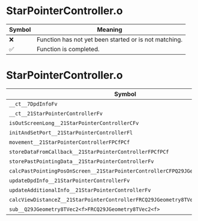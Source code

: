 # StarPointerController.o
| Symbol | Meaning 
| ------------- | ------------- 
| :x: | Function has not yet been started or is not matching. 
| :white_check_mark: | Function is completed. 


# StarPointerController.o
| Symbol | Decompiled? |
| ------------- | ------------- |
| `__ct__7DpdInfoFv` | :x: |
| `__ct__21StarPointerControllerFv` | :x: |
| `isOutScreenLong__21StarPointerControllerCFv` | :x: |
| `initAndSetPort__21StarPointerControllerFl` | :x: |
| `movement__21StarPointerControllerFPCfPCf` | :x: |
| `storeDataFromCallback__21StarPointerControllerFPCfPCf` | :x: |
| `storePastPointingData__21StarPointerControllerFv` | :x: |
| `calcPastPointingPosOnScreen__21StarPointerControllerCFPQ29JGeometry8TVec2<f>l` | :x: |
| `updateDpdInfo__21StarPointerControllerFv` | :x: |
| `updateAdditionalInfo__21StarPointerControllerFv` | :x: |
| `calcViewDistanceZ__21StarPointerControllerFRCQ29JGeometry8TVec3<f>PA4_f` | :x: |
| `sub__Q29JGeometry8TVec2<f>FRCQ29JGeometry8TVec2<f>` | :x: |
